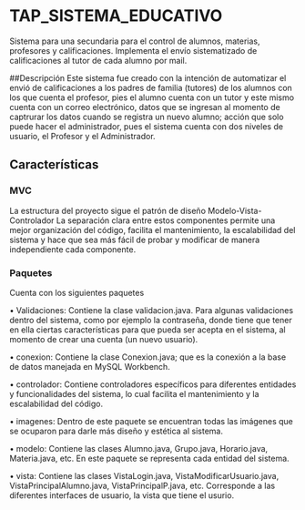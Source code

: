 # TAP_SISTEMA_EDUCATIVO
Sistema para una secundaria para el control de alumnos, materias, profesores y calificaciones. Implementa el envío sistematizado de calificaciones al tutor de cada alumno por mail. 

##Descripción
Este sistema fue creado con la intención de automatizar el envió de calificaciones a los padres de familia (tutores) de los alumnos con los que cuenta el profesor, pies el alumno cuenta con un tutor y este mismo cuenta con un correo electrónico, datos que se ingresan al momento de captrurar los datos cuando se registra un nuevo alumno; acción que solo puede hacer el administrador, pues el sistema cuenta con dos niveles de usuario, el Profesor y el Administrador. 


## Características

### MVC
La estructura del proyecto sigue el patrón de diseño Modelo-Vista-Controlador 
La separación clara entre estos componentes permite una mejor organización del código, facilita el mantenimiento, la escalabilidad del sistema y hace que sea más fácil de probar y modificar de manera independiente cada componente.


### Paquetes
Cuenta con los siguientes paquetes 

• Validaciones: Contiene la clase validacion.java. Para algunas validaciones dentro del sistema, como por ejemplo la contraseña, donde tiene que tener en ella ciertas características 
  para que pueda ser acepta en el sistema, al momento de crear una cuenta (un nuevo usuario). 
    
• conexion: Contiene la clase Conexion.java; que es la conexión a la base de datos manejada en MySQL Workbench.

• controlador: Contiene controladores específicos para diferentes entidades y funcionalidades del sistema, lo cual facilita el mantenimiento y la escalabilidad del código.

• imagenes: Dentro de este paquete se encuentran todas las imágenes que se ocuparon para darle más diseño y estética al sistema. 

• modelo: Contiene las clases Alumno.java, Grupo.java, Horario.java, Materia.java, etc. En este paquete se representa cada entidad del sistema.

• vista: Contiene las clases VistaLogin.java, VistaModificarUsuario.java, VistaPrincipalAlumno.java, VistaPrincipalP.java, etc. Corresponde a las diferentes interfaces de usuario, la 
  vista que tiene el usurio.

  
  

